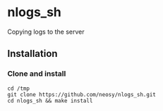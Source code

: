 # nlogs_sh
Copying logs to the server

## Installation
### Clone and install
```
cd /tmp
git clone https://github.com/neosy/nlogs_sh.git
cd nlogs_sh && make install
```
